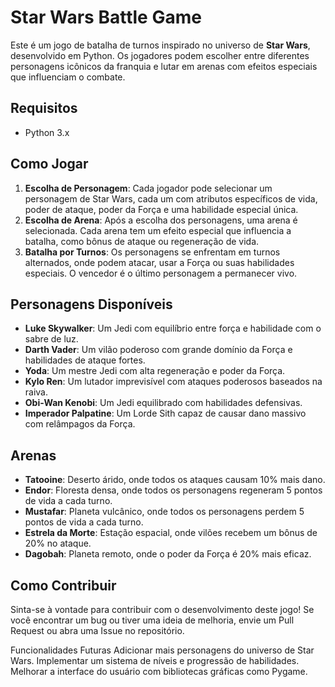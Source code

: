 # Star Wars Battle Game

Este é um jogo de batalha de turnos inspirado no universo de **Star Wars**, desenvolvido em Python. Os jogadores podem escolher entre diferentes personagens icônicos da franquia e lutar em arenas com efeitos especiais que influenciam o combate.

## Requisitos

- Python 3.x

## Como Jogar

1. **Escolha de Personagem**: Cada jogador pode selecionar um personagem de Star Wars, cada um com atributos específicos de vida, poder de ataque, poder da Força e uma habilidade especial única.
2. **Escolha de Arena**: Após a escolha dos personagens, uma arena é selecionada. Cada arena tem um efeito especial que influencia a batalha, como bônus de ataque ou regeneração de vida.
3. **Batalha por Turnos**: Os personagens se enfrentam em turnos alternados, onde podem atacar, usar a Força ou suas habilidades especiais. O vencedor é o último personagem a permanecer vivo.

## Personagens Disponíveis

- **Luke Skywalker**: Um Jedi com equilíbrio entre força e habilidade com o sabre de luz.
- **Darth Vader**: Um vilão poderoso com grande domínio da Força e habilidades de ataque fortes.
- **Yoda**: Um mestre Jedi com alta regeneração e poder da Força.
- **Kylo Ren**: Um lutador imprevisível com ataques poderosos baseados na raiva.
- **Obi-Wan Kenobi**: Um Jedi equilibrado com habilidades defensivas.
- **Imperador Palpatine**: Um Lorde Sith capaz de causar dano massivo com relâmpagos da Força.

## Arenas

- **Tatooine**: Deserto árido, onde todos os ataques causam 10% mais dano.
- **Endor**: Floresta densa, onde todos os personagens regeneram 5 pontos de vida a cada turno.
- **Mustafar**: Planeta vulcânico, onde todos os personagens perdem 5 pontos de vida a cada turno.
- **Estrela da Morte**: Estação espacial, onde vilões recebem um bônus de 20% no ataque.
- **Dagobah**: Planeta remoto, onde o poder da Força é 20% mais eficaz.

## Como Contribuir
Sinta-se à vontade para contribuir com o desenvolvimento deste jogo! Se você encontrar um bug ou tiver uma ideia de melhoria, envie um Pull Request ou abra uma Issue no repositório.

Funcionalidades Futuras
Adicionar mais personagens do universo de Star Wars.
Implementar um sistema de níveis e progressão de habilidades.
Melhorar a interface do usuário com bibliotecas gráficas como Pygame.
